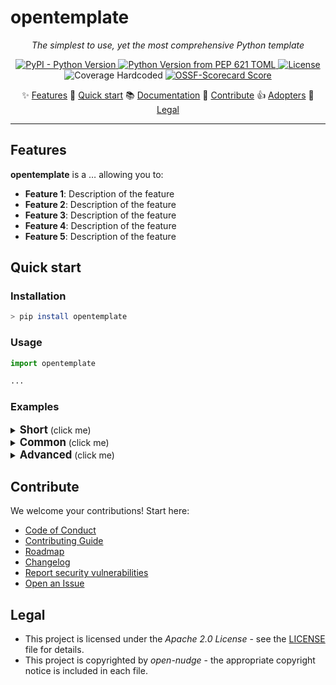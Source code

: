 <!--
SPDX-FileCopyrightText: © 2025 open-nudge <https://github.com/open-nudge>
SPDX-FileContributor: szymonmaszke <github@maszke.co>

SPDX-License-Identifier: Apache-2.0
-->

# opentemplate

<!-- mkdocs remove start -->

<!-- vale off -->

<!-- pyml disable-num-lines 30 line-length-->

<p align="center">
    <em>The simplest to use, yet the most comprehensive Python template</em>
</p>

<div align="center">

<a href="https://pypi.org/project/opentemplate">![PyPI - Python Version](https://img.shields.io/pypi/v/opentemplate?style=for-the-badge&label=release&labelColor=grey&color=blue)
</a>
<a href="https://pypi.org/project/opentemplate">![Python Version from PEP 621 TOML](https://img.shields.io/python/required-version-toml?tomlFilePath=https%3A%2F%2Fraw.githubusercontent.com%2Fopen-nudge%2Fopentemplate%2Fmain%2Fpyproject.toml&style=for-the-badge&label=python&labelColor=grey&color=blue)
</a>
<a href="https://opensource.org/licenses/Apache-2.0">![License](https://img.shields.io/badge/License-Apache_2.0-blue?style=for-the-badge)
</a>
<a>![Coverage Hardcoded](https://img.shields.io/badge/coverage-100%25-green?style=for-the-badge)
</a>
<a href="https://scorecard.dev/viewer/?uri=github.com/open-nudge/opentemplate">![OSSF-Scorecard Score](https://img.shields.io/ossf-scorecard/github.com/open-nudge/opentemplate?style=for-the-badge&label=OSSF)
</a>

</div>

<p align="center">
✨ <a href="features">Features</a>
🚀 <a href="quick-start">Quick start</a>
📚 <a href="https://open-nudge.github.io/opentemplate">Documentation</a>
🤝 <a href="contribute">Contribute</a>
👍 <a href="https://github.com/open-nudge/opentemplate/blob/main/ADOPTERS.md">Adopters</a>
📜 <a href="legal">Legal</a>
</p>
<!-- vale on -->

______________________________________________________________________

<!-- mkdocs remove end -->

## Features

__opentemplate__ is a … allowing you to:

- __Feature 1__: Description of the feature
- __Feature 2__: Description of the feature
- __Feature 3__: Description of the feature
- __Feature 4__: Description of the feature
- __Feature 5__: Description of the feature

## Quick start

### Installation

```sh
> pip install opentemplate
```

### Usage

```python
import opentemplate

...
```

### Examples

<details>
  <summary><b><big>Short</big></b> (click me)</summary>
&nbsp;

Description of the example

```python
# Short example
```

</details>

<details>
  <summary><b><big>Common</big></b> (click me)</summary>
&nbsp;

Description of the example

```python
# Common use case
```

</details>

<details>
  <summary><b><big>Advanced</big></b> (click me)</summary>
&nbsp;

Description of the example

```python
# Something advanced and cool
```

</details>

<!-- md-dead-link-check: off -->

<!-- mkdocs remove start -->

## Contribute

We welcome your contributions! Start here:

- [Code of Conduct](CODE_OF_CONDUCT.md)
- [Contributing Guide](CONTRIBUTING.md)
- [Roadmap](ROADMAP.md)
- [Changelog](CHANGELOG.md)
- [Report security vulnerabilities](SECURITY.md)
- [Open an Issue](https://github.com/open-nudge/opentemplate/issues)

## Legal

- This project is licensed under the _Apache 2.0 License_ - see
    the [LICENSE](LICENSE.md) file for details.
- This project is copyrighted by _open-nudge_ - the
    appropriate copyright notice is included in each file.

<!-- mkdocs remove end -->

<!-- md-dead-link-check: on -->
